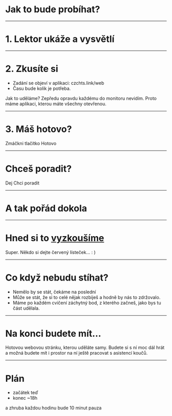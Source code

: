 <!-- .slide: data-state="c-slide-inter" -->
# Jak to bude probíhat?

----

# 1. Lektor ukáže a vysvětlí

----

# 2. Zkusíte si

- Zadání se objeví v aplikaci: czchts.link/web
- Času bude kolik je potřeba.


>>>
Jak to uděláme? Zepředu opravdu každému do monitoru nevidím.
Proto máme aplikaci, kterou máte všechny otevřenou.

----

# 3. Máš hotovo?

>>>
Zmáčkni tlačítko Hotovo

----

# Chceš poradit?

>>>
Dej Chci poradit

----

# A tak pořád dokola

----

<!-- .slide: data-state="c-slide-task" -->

# Hned si to <a href="https://czechitas.herokuapp.com/coach">vyzkoušíme</a>

>>>
Super. Někdo si dejte červený lísteček… : )

----

# Co když nebudu stíhat?

>>>
* Nemělo by se stát, čekáme na poslední
* Může se stát, že si to celé nějak rozbiješ a hodně by nás to zdržovalo.
* Máme po každém cvičení záchytný bod, z kterého začneš, jako bys tu část udělala.

----

# Na konci budete mít…

>>>
Hotovou webovou stránku, kterou uděláte samy.
Budete si s ní moc dál hrát a možná budete mít i prostor na ní ještě pracovat s asistencí koučů.

----

# Plán

- začátek teď
- konec ~18h

a zhruba každou hodinu bude 10 minut pauza

<!-- .element: class="c-text-left" -->
